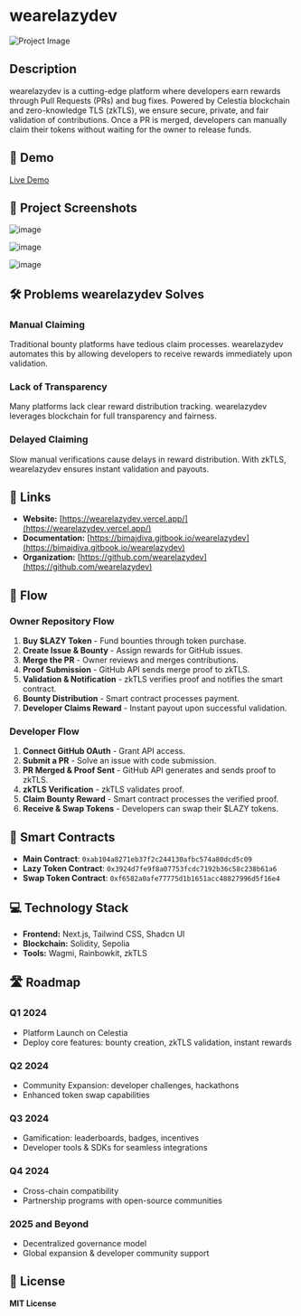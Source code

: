 # wearelazydev

![Project Image](https://socialify.git.ci/Bimajadivaaa/wearelazydev/image?custom_description=Wearelazydev+rewards+for+Pull+Requests+%26+bug+fixes+using+zkTLS+for+secure%2C+private+validation.&description=1&language=1&name=1&owner=1&pattern=Circuit+Board&theme=Dark)

## Description
wearelazydev is a cutting-edge platform where developers earn rewards through Pull Requests (PRs) and bug fixes. Powered by Celestia blockchain and zero-knowledge TLS (zkTLS), we ensure secure, private, and fair validation of contributions. Once a PR is merged, developers can manually claim their tokens without waiting for the owner to release funds.

## 🚀 Demo
[Live Demo](https://wearelazydev.vercel.app/)

## 📸 Project Screenshots
![image](https://github.com/user-attachments/assets/828c3075-f58f-4e21-8b1f-3e441c157f8b)

![image](https://github.com/user-attachments/assets/89f05189-3d42-4eaa-9b98-82b4f0651592)

![image](https://github.com/user-attachments/assets/f82c814a-f304-469b-a5f8-5d6ec7fb8336)



## 🛠 Problems wearelazydev Solves
### Manual Claiming
Traditional bounty platforms have tedious claim processes. wearelazydev automates this by allowing developers to receive rewards immediately upon validation.

### Lack of Transparency
Many platforms lack clear reward distribution tracking. wearelazydev leverages blockchain for full transparency and fairness.

### Delayed Claiming
Slow manual verifications cause delays in reward distribution. With zkTLS, wearelazydev ensures instant validation and payouts.

## 🔗 Links
- **Website:** [https://wearelazydev.vercel.app/](https://wearelazydev.vercel.app/)
- **Documentation:** [https://bimajdiva.gitbook.io/wearelazydev](https://bimajdiva.gitbook.io/wearelazydev)
- **Organization:** [https://github.com/wearelazydev](https://github.com/wearelazydev)

## 🔄 Flow
### **Owner Repository Flow**
1. **Buy $LAZY Token** - Fund bounties through token purchase.
2. **Create Issue & Bounty** - Assign rewards for GitHub issues.
3. **Merge the PR** - Owner reviews and merges contributions.
4. **Proof Submission** - GitHub API sends merge proof to zkTLS.
5. **Validation & Notification** - zkTLS verifies proof and notifies the smart contract.
6. **Bounty Distribution** - Smart contract processes payment.
7. **Developer Claims Reward** - Instant payout upon successful validation.

### **Developer Flow**
1. **Connect GitHub OAuth** - Grant API access.
2. **Submit a PR** - Solve an issue with code submission.
3. **PR Merged & Proof Sent** - GitHub API generates and sends proof to zkTLS.
4. **zkTLS Verification** - zkTLS validates proof.
5. **Claim Bounty Reward** - Smart contract processes the verified proof.
6. **Receive & Swap Tokens** - Developers can swap their $LAZY tokens.

## 🔗 Smart Contracts
- **Main Contract**: `0xab104a8271eb37f2c244130afbc574a80dcd5c09`
- **Lazy Token Contract**: `0x3924d7fe9f8a07753fcdc7192b36c58c238b61a6`
- **Swap Token Contract**: `0xf6582a0afe77775d1b1651acc48827996d5f16e4`

## 💻 Technology Stack
- **Frontend:** Next.js, Tailwind CSS, Shadcn UI
- **Blockchain:** Solidity, Sepolia
- **Tools:** Wagmi, Rainbowkit, zkTLS

## 🛣️ Roadmap
### **Q1 2024**
- Platform Launch on Celestia
- Deploy core features: bounty creation, zkTLS validation, instant rewards

### **Q2 2024**
- Community Expansion: developer challenges, hackathons
- Enhanced token swap capabilities

### **Q3 2024**
- Gamification: leaderboards, badges, incentives
- Developer tools & SDKs for seamless integrations

### **Q4 2024**
- Cross-chain compatibility
- Partnership programs with open-source communities

### **2025 and Beyond**
- Decentralized governance model
- Global expansion & developer community support

## 📜 License
**MIT License**

